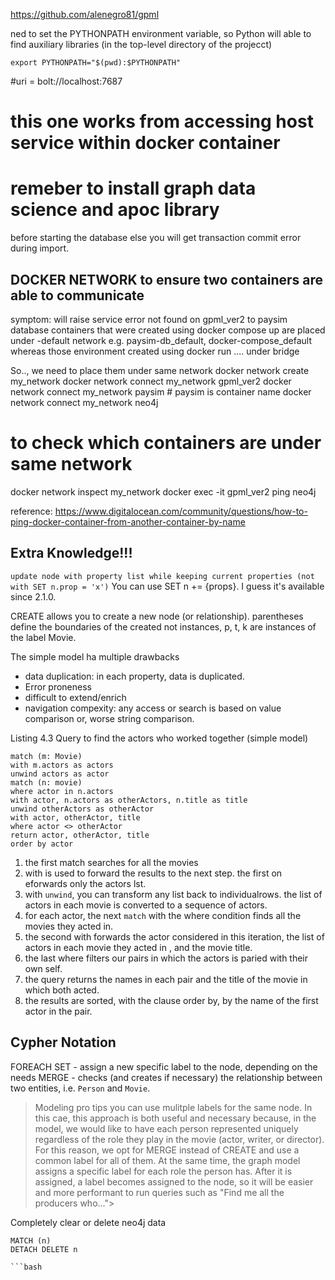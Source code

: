 https://github.com/alenegro81/gpml

ned to set the PYTHONPATH environment variable, so Python will able to find auxiliary libraries (in the top-level directory of the projecct)
```
export PYTHONPATH="$(pwd):$PYTHONPATH"
```
#uri = bolt://localhost:7687
# this one works from accessing host service within docker container 

# remeber to install graph data science and apoc library 
before starting the database else you will get transaction commit error during import. 



## DOCKER NETWORK to ensure two containers are able to communicate 
symptom: will raise service error not found on gpml_ver2 to paysim database
containers that were created using docker compose up are placed under <folder-name>-default network
e.g. paysim-db_default, docker-compose_default 
whereas those environment created using docker run .... under bridge

So.., we need to place them under same network 
docker network create my_network
docker network connect my_network gpml_ver2
docker network connect my_network paysim # paysim is container name 
docker network connect my_network neo4j 

# to check which containers are under same network
docker network inspect my_network
docker exec -it gpml_ver2 ping neo4j


reference:  https://www.digitalocean.com/community/questions/how-to-ping-docker-container-from-another-container-by-name



## Extra Knowledge!!! 
`update node with property list while keeping current properties (not with SET n.prop = 'x')`
You can use SET n += {props}. I guess it's available since 2.1.0.




CREATE allows you to create a new node (or relationship). 
parentheses define the boundaries of the created not instances,
p, t, k are instances of the label Movie. 

The simple model ha multiple drawbacks
 - data duplication:  in each property, data is duplicated. 
 - Error proneness
 - difficult to extend/enrich
 - navigation compexity:  any access or search is based on value comparison or, worse string comparison.


Listing 4.3 Query to find the actors who worked together (simple model) 
```
match (m: Movie) 
with m.actors as actors 
unwind actors as actor
match (n: movie)
where actor in n.actors
with actor, n.actors as otherActors, n.title as title 
unwind otherActors as otherActor 
with actor, otherActor, title 
where actor <> otherActor 
return actor, otherActor, title 
order by actor 

```

1. the first match searches for all the movies
2. with is used to forward the results to the next step. the first on eforwards only the actors lst. 
3. with `unwind`, you can transform any list back to individualrows. the list of actors in each movie  is converted to a sequence of actors. 
4. for each actor, the next `match` with the where condition finds all the movies they acted in.
5.  the second with forwards the actor considered in this iteration, the list of actors in each movie they acted in , and the movie title. 
7. the last where filters our pairs in which the actors is paried with their own self. 
8.  the query returns the names in each pair and the title of the movie in which both acted.
9. the results are sorted, with the clause order by, by the name of the first actor in the pair.    



## Cypher Notation 
FOREACH 
SET -  assign a new specific label to the node, depending on the needs
MERGE - checks (and creates if necessary) the relationship between two entities, i.e. `Person` and `Movie`.  

> Modeling pro tips
you can use mulitple labels for the same node. In this cae, this approach is both useful and necessary because, in the model, we would like to have each person represented uniquely regardless of the role they play in the movie (actor, writer, or director). 
For this reason, we opt for MERGE instead of CREATE and use a common label for all of them. At the same time, the graph model assigns a specific label for each role the person has.  After it is assigned, a label becomes assigned to the node, so it will be easier and more performant to run queries such as "Find me all the producers who...">


Completely clear or delete neo4j data 
```
MATCH (n)
DETACH DELETE n

```bash
